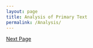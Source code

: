 ```yaml
---
layout: page
title: Analysis of Primary Text
permalink: /Analysis/
---
```



[Next Page]("/Modern")
